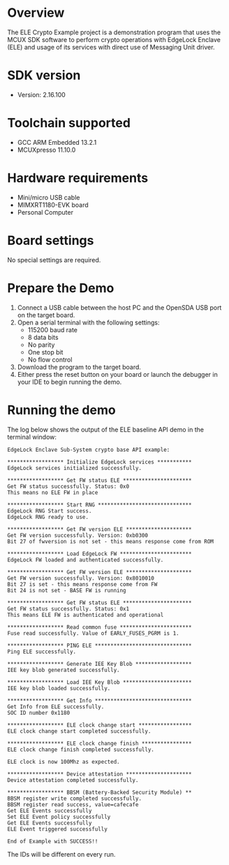 Overview
========
The ELE Crypto Example project is a demonstration program that uses the MCUX SDK
software to perform crypto operations with EdgeLock Enclave (ELE) and usage of
its services with direct use of Messaging Unit driver.


SDK version
===========
- Version: 2.16.100

Toolchain supported
===================
- GCC ARM Embedded  13.2.1
- MCUXpresso  11.10.0

Hardware requirements
=====================
- Mini/micro USB cable
- MIMXRT1180-EVK board
- Personal Computer

Board settings
==============
No special settings are required.

Prepare the Demo
================
1.  Connect a USB cable between the host PC and the OpenSDA USB port on the target board. 
2.  Open a serial terminal with the following settings:
    - 115200 baud rate
    - 8 data bits
    - No parity
    - One stop bit
    - No flow control
3.  Download the program to the target board.
4.  Either press the reset button on your board or launch the debugger in your IDE to begin running the demo.

Running the demo
================
The log below shows the output of the ELE baseline API demo in the terminal window:
~~~~~~~~~~~~~~~~~~~~~~~~~~~~~~~~~~~
EdgeLock Enclave Sub-System crypto base API example:

****************** Initialize EdgeLock services ***********
EdgeLock services initialized successfully.

****************** Get FW status ELE **********************
Get FW status successfully. Status: 0x0
This means no ELE FW in place

****************** Start RNG ******************************
EdgeLock RNG Start success.
EdgeLock RNG ready to use.

****************** Get FW version ELE *********************
Get FW version successfully. Version: 0xb0300
Bit 27 of fwversion is not set - this means response come from ROM

****************** Load EdgeLock FW ***********************
EdgeLock FW loaded and authenticated successfully.

****************** Get FW version ELE *********************
Get FW version successfully. Version: 0x8010010
Bit 27 is set - this means response come from FW
Bit 24 is not set - BASE FW is running

****************** Get FW status ELE **********************
Get FW status successfully. Status: 0x1
This means ELE FW is authenticated and operational

****************** Read common fuse ***********************
Fuse read successfully. Value of EARLY_FUSES_PGRM is 1.

****************** PING ELE *******************************
Ping ELE successfully.

****************** Generate IEE Key Blob ******************
IEE key blob generated successfully.

****************** Load IEE Key Blob **********************
IEE key blob loaded successfully.

****************** Get Info *******************************
Get Info from ELE successfully.
SOC ID number 0x1180

****************** ELE clock change start *****************
ELE clock change start completed successfully.

****************** ELE clock change finish ****************
ELE clock change finish completed successfully.

ELE clock is now 100Mhz as expected.

****************** Device attestation *********************
Device attestation completed successfully.

****************** BBSM (Battery-Backed Security Module) **
BBSM register write completed successfully.
BBSM register read success, value=cafecafe
Get ELE Events successfully
Set ELE Event policy successfully
Get ELE Events successfully
ELE Event triggered successfully

End of Example with SUCCESS!!
~~~~~~~~~~~~~~~~~~~~~~~~~~~~~~~~~~~
The IDs will be different on every run.
